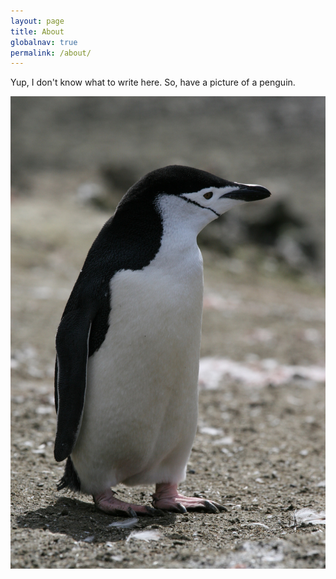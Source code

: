 ```yaml
---
layout: page
title: About
globalnav: true
permalink: /about/
---
```


Yup, I don't know what to write here.  So, have a picture of a penguin.

![Penguin](/img/penguin.jpg)
